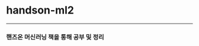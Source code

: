 # handson-ml2
---------------------------------------------------------------------------------------------------------------------------------
### 핸즈온 머신러닝 책을 통해 공부 및 정리 